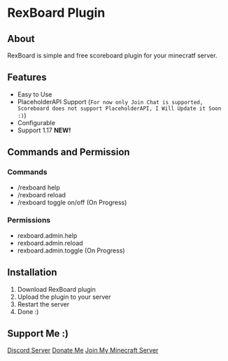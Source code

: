 # RexBoard Plugin
## About
RexBoard is simple and free scoreboard plugin for your minecratf server.

## Features
- Easy to Use
- PlaceholderAPI Support (`For now only Join Chat is supported, Scoreboard does not support PlaceholderAPI, I Will Update it Soon :)`)
- Configurable
- Support 1.17 **NEW!**

## Commands and Permission
### Commands
- /rexboard help
- /rexboard reload
- /rexboard toggle on/off (On Progress)

### Permissions
- rexboard.admin.help
- rexboard.admin.reload
- rexboard.admin.toggle (On Progress)

## Installation
1. Download RexBoard plugin
2. Upload the plugin to your server
3. Restart the server
4. Done :)

## Support Me :)
[Discord Server](https://discord.gg/XG4ssZ2VRb)
[Donate Me](https://paypal.com/paypalme/clueforce)
[Join My Minecraft Server](https://discord.clevernetwork.xyz/)
